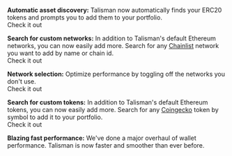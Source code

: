 <!-- version: v1.21.0 -->
<!-- Update this ^ to change the version number shown in the header of the `What's New` view. -->

**<span class="icon" data-icon="DiamondIcon"></span> Automatic asset discovery:** Talisman now automatically finds your ERC20 tokens and prompts you to add them to your portfolio.  
<span class="button float-right" data-app="dashboard" data-href="/settings/networks-tokens/asset-discovery">Check it out</span>

**<span class="icon" data-icon="SearchIcon"></span> Search for custom networks:** In addition to Talisman's default Ethereum networks, you can now easily add more. Search for any [Chainlist](https://chainid.network/) network you want to add by name or chain id.  
<span class="button float-right" data-app="dashboard" data-href="/settings/networks-tokens/networks/ethereum">Check it out</span>

**<span class="icon" data-icon="GlobeIcon"></span> Network selection:** Optimize performance by toggling off the networks you don't use.  
<span class="button float-right" data-app="dashboard" data-href="/settings/networks-tokens/networks/polkadot">Check it out</span>

**<span class="icon" data-icon="ListIcon"></span> Search for custom tokens:** In addition to Talisman's default Ethereum tokens, you can now easily add more. Search for any [Coingecko](https://www.coingecko.com/) token by symbol to add it to your portfolio.  
<span class="button float-right" data-app="dashboard" data-href="/settings/networks-tokens/tokens">Check it out</span>

**<span class="icon" data-icon="ZapIcon"></span> Blazing fast performance:** We've done a major overhaul of wallet performance. Talisman is now faster and smoother than ever before.
